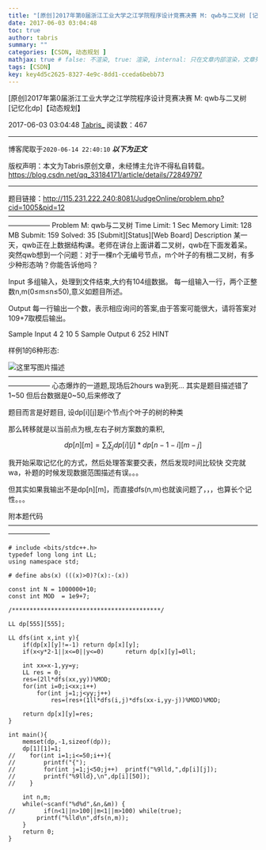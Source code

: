 ```yaml
---
title: "[原创]2017年第0届浙江工业大学之江学院程序设计竞赛决赛 M: qwb与二叉树 [记忆化dp]【动态规划】"
date: 2017-06-03 03:04:48
toc: true
author: tabris
summary: ""
categories: [CSDN, 动态规划 ]
mathjax: true # false: 不渲染, true: 渲染, internal: 只在文章内部渲染，文章列表中不渲染
tags: [CSDN]
key: key4d5c2625-8327-4e9c-8dd1-cceda6bebb73
---
```


[原创]2017年第0届浙江工业大学之江学院程序设计竞赛决赛 M: qwb与二叉树 [记忆化dp]【动态规划】

2017-06-03 03:04:48  [Tabris_](https://me.csdn.net/qq_33184171) 阅读数：467

---

博客爬取于`2020-06-14 22:40:10`
***以下为正文***

版权声明：本文为Tabris原创文章，未经博主允许不得私自转载。
https://blog.csdn.net/qq_33184171/article/details/72849797

<!-- more -->

---

题目链接：http://115.231.222.240:8081/JudgeOnline/problem.php?cid=1005&pid=12
——————————————————————————————————————————
Problem M: qwb与二叉树
Time Limit: 1 Sec  Memory Limit: 128 MB
Submit: 159  Solved: 35
[Submit][Status][Web Board]
Description
某一天，qwb正在上数据结构课。老师在讲台上面讲着二叉树，qwb在下面发着呆。
突然qwb想到一个问题：对于一棵n个无编号节点，m个叶子的有根二叉树，有多少种形态呐？你能告诉他吗？


Input
多组输入，处理到文件结束,大约有104组数据。
每一组输入一行，两个正整数n,m(0≤m≤n≤50),意义如题目所述。

Output
每一行输出一个数，表示相应询问的答案,由于答案可能很大，请将答案对109+7取模后输出。

Sample Input
4 2
10 5
Sample Output
6
252
HINT

样例1的6种形态: 


 ![这里写图片描述](http://115.231.222.240:8081/JudgeOnline/upload/image/20170525/20170525135945_50358.png)
——————————————————————————————————————————
心态爆炸的一道题,现场后2hours wa到死... 其实是题目描述错了1~50 但后台数据是0~50,后来修改了

题目而言是好题目,
设dp[i][j]是i个节点j个叶子的树的种类

那么转移就是以当前点为根,左右子树方案数的乘积,

$$
dp[n][m]=\sum_{i} \sum_{j} dp[i][j]*dp[n-1-i][m-j]
$$

我开始采取记忆化的方式，然后处理答案要交表，然后发现时间比较快 交完就wa，补题的时候发现数据范围描述有误。。。

但其实如果我输出不是dp[n][m]，而直接dfs(n,m)也就诶问题了，，，也算长个记性。。。


附本题代码
——————————————————————————————————————————
```
# include <bits/stdc++.h>
typedef long long int LL;
using namespace std;
 
# define abs(x) (((x)>0)?(x):-(x))
 
const int N = 1000000+10;
const int MOD  = 1e9+7;
 
/******************************************/
 
LL dp[555][555];
 
LL dfs(int x,int y){
    if(dp[x][y]!=-1) return dp[x][y];
    if(x<y*2-1||x<=0||y<=0)      return dp[x][y]=0ll;
 
    int xx=x-1,yy=y;
    LL res = 0;
    res=(2ll*dfs(xx,yy))%MOD;
    for(int i=0;i<xx;i++)
        for(int j=1;j<yy;j++)
            res=(res+(1ll*dfs(i,j)*dfs(xx-i,yy-j))%MOD)%MOD;
 
    return dp[x][y]=res;
}
 
int main(){
    memset(dp,-1,sizeof(dp));
    dp[1][1]=1;
//    for(int i=1;i<=50;i++){
//        printf("{");
//        for(int j=1;j<50;j++)  printf("%9lld,",dp[i][j]);
//        printf("%9lld},\n",dp[i][50]);
//    }
 
    int n,m;
    while(~scanf("%d%d",&n,&m)) {
//        if(n<1||n>100||m<1||m>100) while(true);
        printf("%lld\n",dfs(n,m));
    }
    return 0;
}
```
